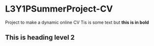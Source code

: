 # L3Y1PSummerProject-CV
Project to make a dynamic online CV
Tis is some text but **this is in bold**

## This is heading level 2
